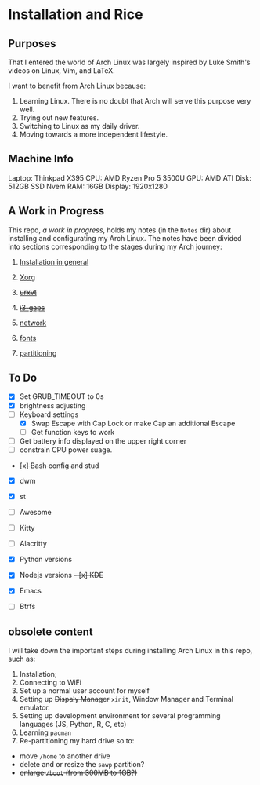 # Installation and Rice

## Purposes
That I entered the world of Arch Linux was largely inspired by Luke Smith's videos on
Linux, Vim, and LaTeX. 

I want to benefit from Arch Linux because:
1. Learning Linux. There is no doubt that Arch will serve this purpose very well.
2. Trying out new features. 
3. Switching to Linux as my daily driver.
4. Moving towards a more independent lifestyle.

## Machine Info
Laptop: 	Thinkpad X395
CPU:		AMD Ryzen Pro 5 3500U
GPU:		AMD ATI
Disk:		512GB SSD Nvem
RAM:		16GB
Display:	1920x1280

## A Work in Progress
This repo, *a work in progress*, holds my notes (in the `Notes` dir) about installing and configurating my Arch Linux. The notes have been divided into sections corresponding to the stages during my Arch journey:
1. [Installation in general](https://github.com/Linerre/Arch/blob/master/Notes/00-installation.md)
2. [Xorg](https://github.com/Linerre/Arch/blob/master/Notes/01-xorg.md)
3. ~~[urxvt](https://github.com/Linerre/Arch/blob/master/Notes/02-urxvt.md)~~

4. ~~[i3-gaps](https://github.com/Linerre/Arch/blob/master/Notes/03-i3wm.md)~~
5. [network](https://github.com/Linerre/Arch/blob/master/Notes/04-network.md)
6. [fonts](https://github.com/Linerre/Arch/blob/master/Notes/05-fonts.md)
7. [partitioning](https://github.com/Linerre/Arch/blob/master/Notes/06-partitioning.md)

## To Do
- [x] Set GRUB_TIMEOUT to 0s
- [x] brightness adjusting
- [ ] Keyboard settings
  - [x] Swap Escape with Cap Lock or make Cap an additional Escape
  - [ ] Get function keys to work
- [ ] Get battery info displayed on the upper right corner
- [ ] constrain CPU power suage.
- ~~[x] Bash config and stud~~
- [x] dwm
- [x] st
- [ ] Awesome
- [ ] Kitty
- [ ] Alacritty
- [x] Python versions
- [x] Nodejs versions
~~- [x] KDE~~
- [x] Emacs
- [ ] Btrfs


## obsolete content
I will take down the important steps during installing Arch Linux in this repo, such as:
1. Installation;
2. Connecting to WiFi
3. Set up a normal user account for myself
4. Setting up ~~Dispaly Manager~~ `xinit`, Window Manager and Terminal emulator.
5. Setting up development environment for several programming languages (JS, Python, R, C, etc)
6. Learning `pacman`
7. Re-partitioning my hard drive so to:
  - move `/home` to another drive
  - delete and or resize the `sawp` partition?
  - ~~enlarge `/boot` (from 300MB to 1GB?)~~

